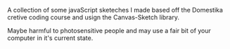 A collection of some javaScript sketeches I made based off the Domestika cretive coding course and usign the Canvas-Sketch library. 

Maybe harmful to photosensitive people and may use a fair bit of your computer in it's current state.